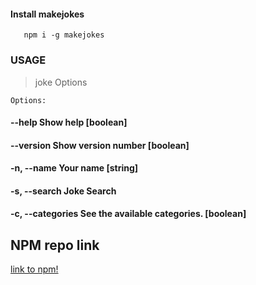 #### Install makejokes
    
       npm i -g makejokes

### USAGE
> joke Options
    
    Options:
#### --help            Show help                                          [boolean]
#### --version         Show version number                                [boolean]
#### -n, --name        Your name                                           [string]
#### -s, --search      Joke Search
#### -c, --categories  See the available categories.                   [boolean]

## NPM repo link
[link to npm!](https://www.npmjs.com/package/makejokes)
